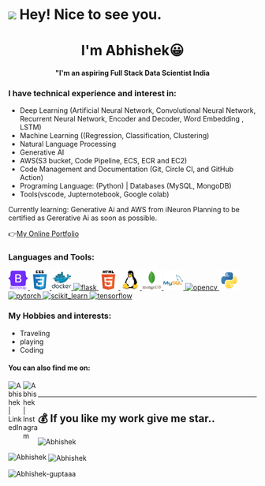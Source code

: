 <h1><img src="https://emojis.slackmojis.com/emojis/images/1531849430/4246/blob-sunglasses.gif?1531849430" width="30"/> Hey! Nice to see you.</h1>
<h1 align="center">I'm Abhishek😀</h1>
<h4 align="center">"I'm an aspiring Full Stack Data Scientist India</h4>



### I have technical experience and interest in:                                 
* Deep Learning  (Artificial Neural Network, Convolutional Neural Network, Recurrent Neural Network, Encoder and Decoder, Word Embedding , LSTM)                                           
* Machine Learning ((Regression, Classification, Clustering)
* Natural Language Processing 
* Generative AI
* AWS(S3 bucket, Code Pipeline, ECS, ECR and EC2)
* Code Management and Documentation (Git,  Circle CI, and GitHub Action)
* Programing Language: (Python) | Databases (MySQL, MongoDB)
* Tools(vscode, Jupternotebook, Google colab)

Currently learning: Generative Ai and AWS from iNeuron
Planning to be certified as Gererative Ai  as soon as possible.


👉[My Online Portfolio]()


<h3 align="left">Languages and Tools:</h3>
<p align="left">  <a href="https://getbootstrap.com" target="_blank"> <img src="https://raw.githubusercontent.com/devicons/devicon/master/icons/bootstrap/bootstrap-plain-wordmark.svg" alt="bootstrap" width="40" height="40"/> </a> <a href="https://www.w3schools.com/css/" target="_blank"> <img src="https://raw.githubusercontent.com/devicons/devicon/master/icons/css3/css3-original-wordmark.svg" alt="css3" width="40" height="40"/> </a> <a href="https://www.docker.com/" target="_blank"> <img src="https://raw.githubusercontent.com/devicons/devicon/master/icons/docker/docker-original-wordmark.svg" alt="docker" width="40" height="40"/> </a> <a href="https://flask.palletsprojects.com/" target="_blank"> <img src="https://www.vectorlogo.zone/logos/pocoo_flask/pocoo_flask-icon.svg" alt="flask" width="40" height="40"/> </a>   <a href="https://www.w3.org/html/" target="_blank"> <img src="https://raw.githubusercontent.com/devicons/devicon/master/icons/html5/html5-original-wordmark.svg" alt="html5" width="40" height="40"/> </a> <a href="https://www.linux.org/" target="_blank"> <img src="https://raw.githubusercontent.com/devicons/devicon/master/icons/linux/linux-original.svg" alt="linux" width="40" height="40"/> </a> <a href="https://www.mongodb.com/" target="_blank"> <img src="https://raw.githubusercontent.com/devicons/devicon/master/icons/mongodb/mongodb-original-wordmark.svg" alt="mongodb" width="40" height="40"/> </a> <a href="https://www.mysql.com/" target="_blank"> <img src="https://raw.githubusercontent.com/devicons/devicon/master/icons/mysql/mysql-original-wordmark.svg" alt="mysql" width="40" height="40"/> </a> <a href="https://opencv.org/" target="_blank"> <img src="https://www.vectorlogo.zone/logos/opencv/opencv-icon.svg" alt="opencv" width="40" height="40"/> </a><a href="https://www.python.org" target="_blank"> <img src="https://raw.githubusercontent.com/devicons/devicon/master/icons/python/python-original.svg" alt="python" width="40" height="40"/> </a> <a href="https://pytorch.org/" target="_blank"> <img src="https://www.vectorlogo.zone/logos/pytorch/pytorch-icon.svg" alt="pytorch" width="40" height="40"/> </a> <a href="https://scikit-learn.org/" target="_blank"> <img src="https://upload.wikimedia.org/wikipedia/commons/0/05/Scikit_learn_logo_small.svg" alt="scikit_learn" width="40" height="40"/> </a> <a href="https://www.tensorflow.org" target="_blank"> <img src="https://www.vectorlogo.zone/logos/tensorflow/tensorflow-icon.svg" alt="tensorflow" width="40" height="40"/> </a> </p>

### My Hobbies and interests:
* Traveling
* playing
* Coding





#### You can also find me on: 

[<img align="left" alt="Abhishek | LinkedIn" width="30px" src="https://img.icons8.com/color/48/000000/linkedin.png"/>][linkedin]
[<img align="left" alt="Abhishek | Instagram" width="30px" src="https://img.icons8.com/fluent/48/000000/instagram-new.png"/>][Instagram]

                                                                                                                                                                       

<br>

<hr>

[linkedin]: [https://www.linkedin.com/in/abhishek-gupta-541741242/]
[Instagram]: [https://www.instagram.com/abhigupta2867/]
[YouTube]: 
[LeetCode]: 

## 💰 If you like my work give me star..
  

<p align="left"> <img src="https://komarev.com/ghpvc/?username=Abhishek-guptaaa&label=Profile%20views&color=0e75b6&style=flat" alt="Abhishek" /> </p>


<p><img align="left" src="https://github-readme-stats.vercel.app/api/top-langs?username=Abhishek-guptaaa&show_icons=true&locale=en&layout=compact" alt="Abhishek" /></p>

<p>&nbsp;<img align="center" src="https://github-readme-stats.vercel.app/api?username=Abhishek-guptaaa&show_icons=true&locale=en" alt="Abhishek" /></p>

<p><img align="center" src="https://github-readme-streak-stats.herokuapp.com/?user=Abhishek-guptaaa&" alt="Abhishek-guptaaa" /></p>


  

